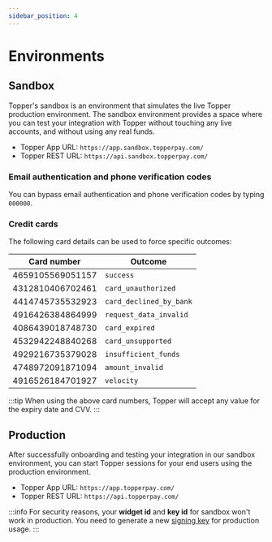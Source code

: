 ```yaml
---
sidebar_position: 4
---
```


# Environments

## Sandbox

Topper's sandbox is an environment that simulates the live Topper production environment. The sandbox environment provides a space where you can test your integration with Topper without touching any live accounts, and without using any real funds.

- Topper App URL: `https://app.sandbox.topperpay.com/`
- Topper REST URL: `https://api.sandbox.topperpay.com/`

### Email authentication and phone verification codes

You can bypass email authentication and phone verification codes by typing `000000`.

### Credit cards

The following card details can be used to force specific outcomes:

| Card number      | Outcome                 |
|------------------|-------------------------|
| 4659105569051157 | `success`               |
| 4312810406702461 | `card_unauthorized`     |
| 4414745735532923 | `card_declined_by_bank` |
| 4916426384864999 | `request_data_invalid`  |
| 4086439018748730 | `card_expired`          |
| 4532942248840268 | `card_unsupported`      |
| 4929216735379028 | `insufficient_funds`    |
| 4748972091871094 | `amount_invalid`        |
| 4916526184701927 | `velocity`              |

:::tip
When using the above card numbers, Topper will accept any value for the expiry date and CVV.
:::

## Production

After successfully onboarding and testing your integration in our sandbox environment, you can start Topper sessions for your end users using the production environment.

- Topper App URL: `https://app.topperpay.com/`
- Topper REST URL: `https://api.topperpay.com/`

:::info
For security reasons, your **widget id** and **key id** for sandbox won't work in production. You need to generate a new [signing key](./widgets.md#generating-signing-keys) for production usage.
:::
